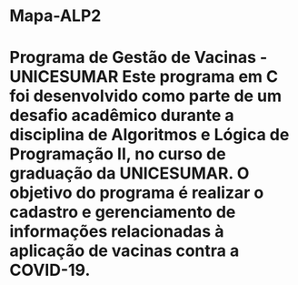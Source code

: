 # Mapa-ALP2
 # Programa de Gestão de Vacinas - UNICESUMAR  Este programa em C foi desenvolvido como parte de um desafio acadêmico durante a disciplina de Algoritmos e Lógica de Programação II, no curso de graduação da UNICESUMAR. O objetivo do programa é realizar o cadastro e gerenciamento de informações relacionadas à aplicação de vacinas contra a COVID-19.
